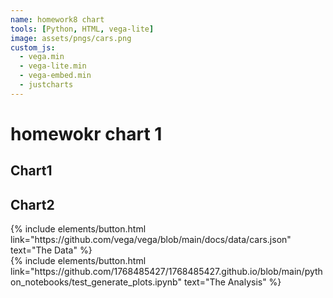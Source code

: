 ```yaml
---
name: homework8 chart
tools: [Python, HTML, vega-lite]
image: assets/pngs/cars.png
custom_js:
  - vega.min
  - vega-lite.min
  - vega-embed.min
  - justcharts
---
```


# homewokr chart 1


## Chart1
<vegachart schema-url="{{ site.baseurl }}/assets/json/year_square_footage.json" style="width: 100%"></vegachart>

## Chart2
<vegachart schema-url="{{ site.baseurl }}/assets/json/use_status_chart.json" style="width: 100%"></vegachart>

<!-- these are written in a combo of html and liquid --> 

<div class="left">
{% include elements/button.html link="https://github.com/vega/vega/blob/main/docs/data/cars.json" text="The Data" %}
</div>

<div class="right">
{% include elements/button.html link="https://github.com/1768485427/1768485427.github.io/blob/main/python_notebooks/test_generate_plots.ipynb" text="The Analysis" %}
</div>



